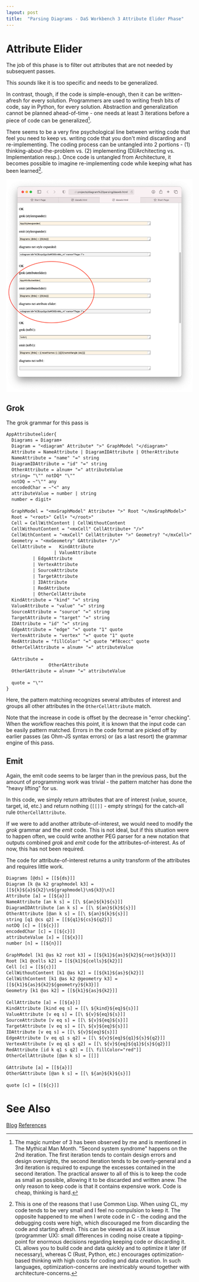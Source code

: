 ```yaml
---
layout: post
title:  "Parsing Diagrams - DaS Workbench 3 Attribute Elider Phase"
---
```


# Attribute Elider

The job of this phase is to filter out attributes that are not needed by subsequent passes.

This *sounds* like it is too specific and needs to be generalized. 

In contrast, though, if the code is simple-enough, then it can be written-afresh for every solution.  Programmers are used to writing fresh bits of code, say in Python, for every solution.  Abstraction and generalization cannot be planned ahead-of-time - one needs at least 3 iterations before a piece of code can be generalized[^mmm].  

There seems to be a very fine psychological line between writing code that feel you need to keep vs. writing code that you don't mind discarding and re-implementing.  The coding process can be untangled into 2 portions - (1) thinking-about-the-problem vs. (2) implementing (DI/Architecting vs. Implementation resp.).  Once code is untangled from Architecture, it becomes possible to imagine re-implementing code while keeping what has been learned[^cl].

[^mmm]: The magic number of 3 has been observed by me and is mentioned in The Mythical Man Month.  "Second system syndrome" happens on the 2nd iteration.  The first iteration tends to contain design errors and design oversights, the second iteration tends to be overly-general and a 3rd iteration is required to expunge the excesses contained in the second iteration.  The practical answer to all of this is to keep the code as small as possible, allowing it to be discarded and written anew.  The only reason to keep code is that it contains expensive work.  Code is cheap, thinking is hard.
[^cl]: This is one of the reasons that I use Common Lisp.  When using CL, my code tends to be very small and I feel no compulsion to keep it.  The opposite happened to me when I wrote code in C - the coding and the debugging costs were high, which discouraged me from discarding the code and starting afresh.  This can be viewed as a UX issue (programmer UX): small differences in coding noise create a tipping-point for enormous decisions regarding keeping code or discarding it.  CL allows you to build code and data quickly and to optimize it later (if necessary), whereas C  (Rust, Python, etc.) encourages optimization-based thinking with high costs for coding and data creation.  In such languages, optimization-concerns are inextricably wound together with architecture-concerns.

![2021-07-30-attribute elider.png](https://github.com/guitarvydas/guitarvydas.github.io/blob/master/assets/2021-07-30-attribute%20elider.png?raw=true)

## Grok

The grok grammar for this pass is

```
AppAttributeelider{
  Diagrams = Diagram+
  Diagram = "<diagram" Attribute* ">" GraphModel "</diagram>"
  Attribute = NameAttribute | DiagramIDAttribute | OtherAttribute
  NameAttribute = "name" "=" string
  DiagramIDAttribute = "id" "=" string
  OtherAttribute = alnum+ "=" attributeValue
  string= "\"" notDQ* "\""
  notDQ = ~"\"" any
  encodedChar = ~"<" any
  attributeValue = number | string		  
  number = digit+

  GraphModel = "<mxGraphModel" Attribute+ ">" Root "</mxGraphModel>" 
  Root = "<root>" Cell+ "</root>"
  Cell = CellWithContent | CellWithoutContent
  CellWithoutContent = "<mxCell" CellAttribute+ "/>"
  CellWithContent = "<mxCell" CellAttribute+ ">" Geometry? "</mxCell>"	     
  Geometry = "<mxGeometry" GAttribute+ "/>"
  CellAttribute =   KindAttribute 
                  | ValueAttribute 
		  | EdgeAttribute
		  | VertexAttribute
		  | SourceAttribute
		  | TargetAttribute
		  | IDAttribute
		  | RedAttribute
		  | OtherCellAttribute
  KindAttribute = "kind" "=" string
  ValueAttribute = "value" "=" string
  SourceAttribute = "source" "=" string
  TargetAttribute = "target" "=" string
  IDAttribute = "id" "=" string
  EdgeAttribute = "edge" "=" quote "1" quote
  VertexAttribute = "vertex" "=" quote "1" quote
  RedAttribute = "fillColor" "=" quote "#f8cecc" quote
  OtherCellAttribute = alnum+ "=" attributeValue

  GAttribute = 
                OtherGAttribute 
  OtherGAttribute = alnum+ "=" attributeValue

  quote = "\""
}

```

Here, the pattern matching recognizes several attributes of interest and groups all other attributes in the `OtherCellAttribute` match.

Note that the increase in code is offset by the decrease in "error checking".  When the workflow reaches this point, it is known that the input code can be easily pattern matched.  Errors in the code format are picked off by earlier passes (as Ohm-JS syntax errors) or (as a last resort) the grammar engine of this pass.



## Emit

Again, the emit code seems to be larger than in the previous pass, but the amount of programming work was trivial - the pattern matcher has done the "heavy lifting" for us.

In this code, we simply return attributes that are of interest (value, source, target, id, etc.) and return nothing (`[[]]` - empty strings) for the catch-all rule `OtherCellAttribute`.

If we were to add another attribute-of-interest, we would need to modify the *grok* grammar and the *emit* code.  This is not ideal, but if this situation were to happen often, we could write another PEG parser for a new notation that outputs combined *grok* and *emit* code for the attributes-of-interest.  As of now, this has not been required.

The code for attribute-of-interest returns a unity transform of the attributes and requires little work.

```
Diagrams [@ds] = [[${ds}]]
Diagram [k @a k2 graphmodel k3] = [[${k}${a}${k2}\n${graphmodel}\n${k3}\n]]
Attribute [a] = [[${a}]]
NameAttribute [an k s] = [[\ ${an}${k}${s}]]
DiagramIDAttribute [an k s] = [[\ ${an}${k}${s}]]
OtherAttribute [@an k s] = [[\ ${an}${k}${s}]]
string [q1 @cs q2] = [[${q1}${cs}${q2}]]
notDQ [c] = [[${c}]]
encodedChar [c] = [[${c}]]
attributeValue [x] = [[${x}]]
number [n] = [[${n}]]

GraphModel [k1 @as k2 root k3] = [[${k1}${as}${k2}${root}${k3}]]
Root [k1 @cells k2] = [[${k1}${cells}${k2}]]
Cell [c] = [[${c}]]
CellWithoutContent [k1 @as k2] = [[${k1}${as}${k2}]]
CellWithContent [k1 @as k2 @geometry k3] = [[${k1}${as}${k2}${geometry}${k3}]]
Geometry [k1 @as k2] = [[${k1}${as}${k2}]]

CellAttribute [a] = [[${a}]]
KindAttribute [kind eq s] = [[\ ${kind}${eq}${s}]]
ValueAttribute [v eq s] = [[\ ${v}${eq}${s}]]
SourceAttribute [v eq s] = [[\ ${v}${eq}${s}]]
TargetAttribute [v eq s] = [[\ ${v}${eq}${s}]]
IDAttribute [v eq s] = [[\ ${v}${eq}${s}]]
EdgeAttribute [v eq q1 s q2] = [[\ ${v}${eq}${q1}${s}${q2}]]
VertexAttribute [v eq q1 s q2] = [[\ ${v}${eq}${q1}${s}${q2}]]
RedAttribute [id k q1 s q2] = [[\ fillColor="red"]]
OtherCellAttribute [@an k s] = [[]]

GAttribute [a] = [[${a}]]
OtherGAttribute [@an k s] = [[\ ${an}${k}${s}]]

quote [c] = [[${c}]]

```



# See Also

[Blog](https://guitarvydas.github.io)
[References](https://guitarvydas.github.io/2021/01/14/References.html)

<script src="https://utteranc.es/client.js" 
        repo="guitarvydas/guitarvydas.github.io" 
        issue-term="pathname" 
        theme="github-light" 
        crossorigin="anonymous" 
        async> 
</script> 
